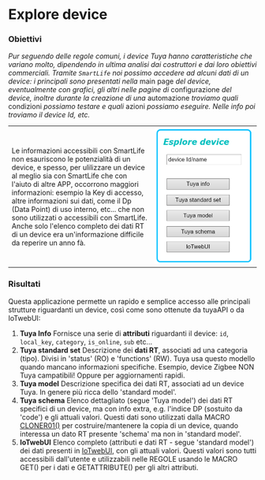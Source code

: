 # Explore device

### Obiettivi
_Pur seguendo delle regole comuni, i device Tuya hanno caratteristiche che variano molto, dipendendo in ultima analisi dai costruttori e dai loro obiettivi commerciali.
Tramite `SmartLife` noi possimo accedere ad alcuni dati di un device: i principali sono presentati nella_ main page _del device, eventualmente con grafici, gli altri nelle pagine di_ configurazione _del device, inoltre durante la creazione di una_ automazione _troviamo quali_ condizioni _possiamo testare e quali_ azioni _possiamo eseguire. Nelle info poi troviamo il device Id, etc._

<table width = "100%"><tr><td>
Le informazioni accessibili con SmartLife non esauriscono le potenzialità di un device, e spesso, per ulilizzare un device al meglio sia con SmartLife che con l'aiuto di altre APP, occorrono maggiori informazioni: esempio la Key di accesso, altre informazioni sui dati, come il Dp (Data Point) di uso interno, etc... che non sono utilizzati o accessibili con SmartLife. Anche solo l'elenco completo dei dati RT di un device era un'informazione difficile da reperire un anno fà.</td><td   width="200pt">
<img src="https://github.com/msillano/IoTwebUI/blob/main/pics/app02.png?raw=true">
</td></tr></table>


### Risultati
Questa applicazione permette un rapido e semplice accesso alle principali strutture riguardanti un device, così come sono ottenute da tuyaAPI o da IoTwebUI:

1. **Tuya Info**
Fornisce una serie di **attributi** riguardanti il device: `id`, `local_key`, `category`, `is_online`, `sub` etc...
2. **Tuya standard set** 
Descrizione dei **dati RT**, associati ad una categoria (tipo). Divisi in 'status' (RO) e 'functions' (RW). Tuya usa questo modello quando mancano informazioni specifiche. Esempio, device Zigbee NON Tuya campatibili! Oppure per aggiornamenti rapidi.
3. **Tuya model**
Descrizione specifica dei dati RT, associati ad un device Tuya. In genere più ricca dello 'standard model'.
4. **Tuya schema**
Elenco dettagliato (segue 'Tuya model') dei dati RT specifici di un device, ma con info extra, e.g. l'indice DP (sostuito da 'code') e gli attuali valori. Questi dati sono utilizzati dalla MACRO [CLONER01()](sillano/IoTwebUI/blob/main/addon/cloner01-leggimi.md) per costruire/mantenere la copia di un device, quando interessa un dato RT presente 'schema' ma non in 'standard model'. 
5. **IoTwebUI**
Elenco completo (attributi e dati RT - segue 'standard model') dei dati presenti in [IoTwebUI](https://github.com/msillano/IoTwebUI), con gli attuali valori. Questi valori sono tutti accessibili dall'utente e utilizzabili nelle REGOLE usando le MACRO GET() per i dati e GETATTRIBUTE() per gli altri attributi.


   
